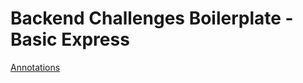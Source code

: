 # Backend Challenges Boilerplate - Basic Express


[Annotations](https://via.hypothes.is/https://github.com/sriramvsharma/FCC-Basic-Node-and-Express/blob/master/myApp.js)
